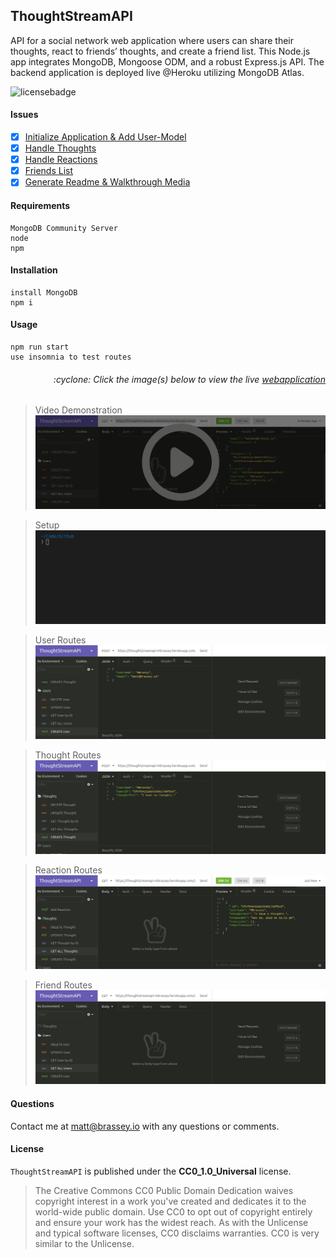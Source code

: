 ## ThoughtStreamAPI

API for a social network web application where users can share their thoughts, react to friends’ thoughts, and create a friend list. This Node.js app integrates MongoDB, Mongoose ODM, and a robust Express.js API. The backend application is deployed live @Heroku utilizing MongoDB Atlas.

![licensebadge](https://img.shields.io/badge/license-CC0_1.0_Universal-blue)

#### Issues

- [x] [Initialize Application & Add User-Model](https://github.com/MBrassey/ThoughtStreamAPI/issues/1)
- [x] [Handle Thoughts](https://github.com/MBrassey/ThoughtStreamAPI/issues/2)
- [x] [Handle Reactions](https://github.com/MBrassey/ThoughtStreamAPI/issues/3)
- [x] [Friends List](https://github.com/MBrassey/ThoughtStreamAPI/issues/4)
- [x] [Generate Readme & Walkthrough Media](https://github.com/MBrassey/ThoughtStreamAPI/issues/5)

#### Requirements

    MongoDB Community Server
    node
    npm

#### Installation

    install MongoDB
    npm i

#### Usage

    npm run start
    use insomnia to test routes

<h6><p align="right">:cyclone: Click the image(s) below to view the live <a id="Screenshots" href="https://thoughtstreamapi-mbrassey.herokuapp.com/api/users/">webapplication</a></p></h6>

> Video Demonstration
> [<img src="assets/img/VideoPreview.png">](https://youtu.be/rmDTVvdBvto)

> Setup
> [<img src="assets/img/Setup.gif">](https://thoughtstreamapi-mbrassey.herokuapp.com/api/users/)

> User Routes
> [<img src="assets/img/Users.gif">](https://thoughtstreamapi-mbrassey.herokuapp.com/api/users/)

> Thought Routes
> [<img src="assets/img/Thoughts.gif">](https://thoughtstreamapi-mbrassey.herokuapp.com/api/thoughts/)

> Reaction Routes
> [<img src="assets/img/Reactions.gif">](https://thoughtstreamapi-mbrassey.herokuapp.com/api/users/)

> Friend Routes
> [<img src="assets/img/Friends.gif">](https://thoughtstreamapi-mbrassey.herokuapp.com/api/users/)

#### Questions

Contact me at [matt@brassey.io](mailto:matt@brassey.io) with any questions or comments.

#### License

`ThoughtStreamAPI` is published under the **CC0_1.0_Universal** license.

> The Creative Commons CC0 Public Domain Dedication waives copyright interest in a work you've created and dedicates it to the world-wide public domain. Use CC0 to opt out of copyright entirely and ensure your work has the widest reach. As with the Unlicense and typical software licenses, CC0 disclaims warranties. CC0 is very similar to the Unlicense.
